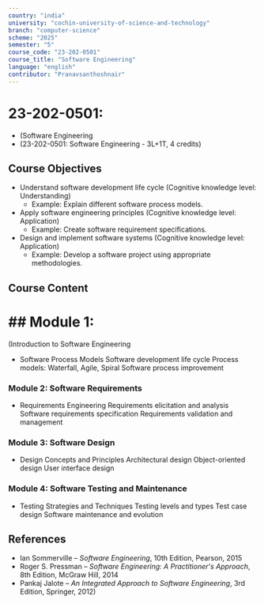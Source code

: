 ```yaml
---
country: "india"
university: "cochin-university-of-science-and-technology"
branch: "computer-science"
scheme: "2025"
semester: "5"
course_code: "23-202-0501"
course_title: "Software Engineering"
language: "english"
contributor: "Pranavsanthoshnair"
---
```


# 23-202-0501: 
  - (Software Engineering
  - (23-202-0501: Software Engineering - 3L+1T, 4 credits)
## Course Objectives

* Understand software development life cycle (Cognitive knowledge level: Understanding)
    - Example: Explain different software process models.
* Apply software engineering principles (Cognitive knowledge level: Application)
    - Example: Create software requirement specifications.
* Design and implement software systems (Cognitive knowledge level: Application)
    - Example: Develop a software project using appropriate methodologies.

## Course Content
# ## Module 1:
  (Introduction to Software Engineering

* Software Process Models
  Software development life cycle
  Process models: Waterfall, Agile, Spiral
  Software process improvement

### Module 2: Software Requirements
* Requirements Engineering
  Requirements elicitation and analysis
  Software requirements specification
  Requirements validation and management

### Module 3: Software Design
* Design Concepts and Principles
  Architectural design
  Object-oriented design
  User interface design

### Module 4: Software Testing and Maintenance
* Testing Strategies and Techniques
  Testing levels and types
  Test case design
  Software maintenance and evolution

## References

* Ian Sommerville – *Software Engineering*, 10th Edition, Pearson, 2015
* Roger S. Pressman – *Software Engineering: A Practitioner's Approach*, 8th Edition, McGraw Hill, 2014
* Pankaj Jalote – *An Integrated Approach to Software Engineering*, 3rd Edition, Springer, 2012)
